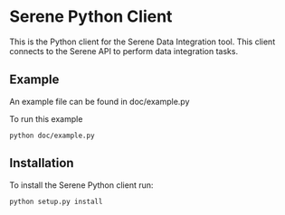 # Serene Python Client

This is the Python client for the Serene Data Integration tool. This client connects to the Serene API to perform data integration tasks.

## Example

An example file can be found in doc/example.py

To run this example
```
python doc/example.py
```

## Installation

To install the Serene Python client run:
```
python setup.py install
```